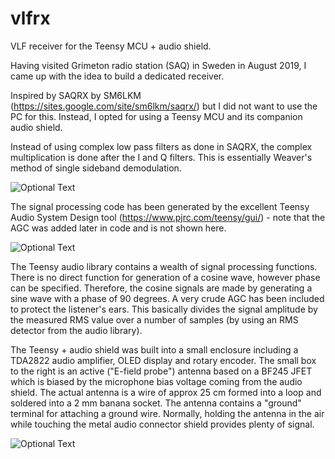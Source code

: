 # vlfrx
VLF receiver for the Teensy MCU + audio shield.

Having visited Grimeton radio station (SAQ) in Sweden in August 2019, I came up with the idea to build a dedicated receiver.

Inspired by SAQRX by SM6LKM (https://sites.google.com/site/sm6lkm/saqrx/) but I did not want to use the PC for this. Instead, I opted for using a Teensy MCU and its companion audio shield.

Instead of using complex low pass filters as done in SAQRX, the complex multiplication is done after the I and Q filters. This is essentially Weaver's method of single sideband demodulation.

![Optional Text](../master/vlfrx.png)

The signal processing code has been generated by the excellent Teensy Audio System Design tool (https://www.pjrc.com/teensy/gui/) - note that the AGC was added later in code and is not shown here.

![Optional Text](../master/audio_design_tool.png)

The Teensy audio library contains a wealth of signal processing functions. There is no direct function for generation of a cosine wave, however phase can be specified. Therefore, the cosine signals are made by generating a sine wave with a phase of 90 degrees. A very crude AGC has been included to protect the listener's ears. This basically divides the signal amplitude by the measured RMS value over a number of samples (by using an RMS detector from the audio library).

The Teensy + audio shield was built into a small enclosure including a TDA2822 audio amplifier, OLED display and rotary encoder. The small box to the right is an active ("E-field probe") antenna based on a BF245 JFET which is biased by the microphone bias voltage coming from the audio shield. The actual antenna is a wire of approx 25 cm formed into a loop and soldered into a 2 mm banana socket. The antenna contains a "ground" terminal for attaching a ground wire. Normally, holding the antenna in the air while touching the metal audio connector shield provides plenty of signal.

![Optional Text](../master/vlfrx.jpg)
